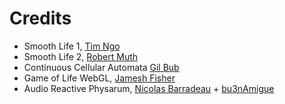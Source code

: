 
# Credits

- Smooth Life 1, [Tim Ngo](https://github.com/timmngo/smoothlife-shader)
- Smooth Life 2, [Robert Muth](http://art.muth.org/smoothlife.html)
- Continuous Cellular Automata [Gil Bub](http://gil-bub.lab.mcgill.ca/dev/webGL_CA.html)
- Game of Life WebGL, [Jamesh Fisher](https://jameshfisher.com/2017/10/23/webgl-big-game-of-life/)
- Audio Reactive Physarum, [Nicolas Barradeau](https://github.com/nicoptere/physarum) + [bu3nAmigue](https://github.com/bu3nAmigue/physarum-audio-reactive)